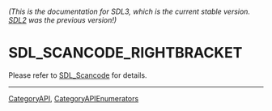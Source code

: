 ###### (This is the documentation for SDL3, which is the current stable version. [SDL2](https://wiki.libsdl.org/SDL2/) was the previous version!)
# SDL_SCANCODE_RIGHTBRACKET

Please refer to [SDL_Scancode](SDL_Scancode) for details.

----
[CategoryAPI](CategoryAPI), [CategoryAPIEnumerators](CategoryAPIEnumerators)

